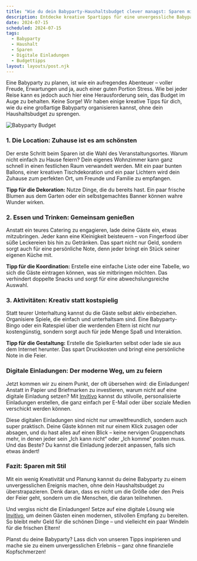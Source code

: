 ```yaml
---
title: "Wie du dein Babyparty-Haushaltsbudget clever managst: Sparen mit Stil!"
description: Entdecke kreative Spartipps für eine unvergessliche Babyparty, die dein Budget schont, inklusive personalisierter digitaler Einladungen für einen modernen Touch.
date: 2024-07-15
scheduled: 2024-07-15
tags:
  - Babyparty
  - Haushalt
  - Sparen
  - Digitale Einladungen
  - Budgettipps
layout: layouts/post.njk
---
```


Eine Babyparty zu planen, ist wie ein aufregendes Abenteuer – voller Freude, Erwartungen und ja, auch einer guten Portion Stress. Wie bei jeder Reise kann es jedoch auch hier eine Herausforderung sein, das Budget im Auge zu behalten. Keine Sorge! Wir haben einige kreative Tipps für dich, wie du eine großartige Babyparty organisieren kannst, ohne dein Haushaltsbudget zu sprengen. 

![Babyparty Budget](https://example.com/babyparty-budget.webp)

### 1. **Die Location: Zuhause ist es am schönsten**

Der erste Schritt beim Sparen ist die Wahl des Veranstaltungsortes. Warum nicht einfach zu Hause feiern? Dein eigenes Wohnzimmer kann ganz schnell in einen festlichen Raum verwandelt werden. Mit ein paar bunten Ballons, einer kreativen Tischdekoration und ein paar Lichtern wird dein Zuhause zum perfekten Ort, um Freunde und Familie zu empfangen. 

**Tipp für die Dekoration:** Nutze Dinge, die du bereits hast. Ein paar frische Blumen aus dem Garten oder ein selbstgemachtes Banner können wahre Wunder wirken.

### 2. **Essen und Trinken: Gemeinsam genießen**

Anstatt ein teures Catering zu engagieren, lade deine Gäste ein, etwas mitzubringen. Jeder kann eine Kleinigkeit beisteuern – von Fingerfood über süße Leckereien bis hin zu Getränken. Das spart nicht nur Geld, sondern sorgt auch für eine persönliche Note, denn jeder bringt ein Stück seiner eigenen Küche mit.

**Tipp für die Koordination:** Erstelle eine einfache Liste oder eine Tabelle, wo sich die Gäste eintragen können, was sie mitbringen möchten. Das verhindert doppelte Snacks und sorgt für eine abwechslungsreiche Auswahl.

### 3. **Aktivitäten: Kreativ statt kostspielig**

Statt teurer Unterhaltung kannst du die Gäste selbst aktiv einbeziehen. Organisiere Spiele, die einfach und unterhaltsam sind. Eine Babyparty-Bingo oder ein Ratespiel über die werdenden Eltern ist nicht nur kostengünstig, sondern sorgt auch für jede Menge Spaß und Interaktion.

**Tipp für die Gestaltung:** Erstelle die Spielkarten selbst oder lade sie aus dem Internet herunter. Das spart Druckkosten und bringt eine persönliche Note in die Feier.

### **Digitale Einladungen: Der moderne Weg, um zu feiern**

Jetzt kommen wir zu einem Punkt, der oft übersehen wird: die Einladungen! Anstatt in Papier und Briefmarken zu investieren, warum nicht auf eine digitale Einladung setzen? Mit [Invitivo](https://invitivo.com/) kannst du stilvolle, personalisierte Einladungen erstellen, die ganz einfach per E-Mail oder über soziale Medien verschickt werden können.

Diese digitalen Einladungen sind nicht nur umweltfreundlich, sondern auch super praktisch. Deine Gäste können mit nur einem Klick zusagen oder absagen, und du hast alles auf einen Blick – keine nervigen Gruppenchats mehr, in denen jeder sein „Ich kann nicht“ oder „Ich komme“ posten muss. Und das Beste? Du kannst die Einladung jederzeit anpassen, falls sich etwas ändert! 

### **Fazit: Sparen mit Stil**

Mit ein wenig Kreativität und Planung kannst du deine Babyparty zu einem unvergesslichen Ereignis machen, ohne dein Haushaltsbudget zu überstrapazieren. Denk daran, dass es nicht um die Größe oder den Preis der Feier geht, sondern um die Menschen, die daran teilnehmen. 

Und vergiss nicht die Einladungen! Setze auf eine digitale Lösung wie [Invitivo](https://invitivo.com/), um deinen Gästen einen modernen, stilvollen Empfang zu bereiten. So bleibt mehr Geld für die schönen Dinge – und vielleicht ein paar Windeln für die frischen Eltern!

Planst du deine Babyparty? Lass dich von unseren Tipps inspirieren und mache sie zu einem unvergesslichen Erlebnis – ganz ohne finanzielle Kopfschmerzen!
